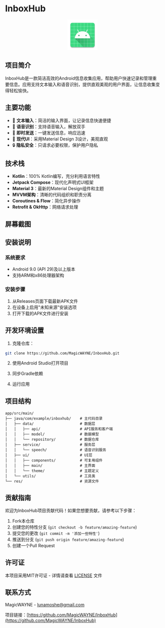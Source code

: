 # InboxHub

<p align="center">
  <img src="app/src/main/res/mipmap-xxxhdpi/ic_launcher.webp" alt="InboxHub Logo" width="100">
</p>

## 项目简介

InboxHub是一款简洁高效的Android信息收集应用，帮助用户快速记录和管理重要信息。应用支持文本输入和语音识别，提供直观美观的用户界面，让信息收集变得轻松愉快。

## 主要功能

- 📝 **文本输入**：简洁的输入界面，让记录信息快速便捷
- 🎤 **语音识别**：支持语音输入，解放双手
- 🚀 **即时发送**：一键发送信息，响应迅速
- 📱 **现代UI**：采用Material Design 3设计，美观直观
- 🔒 **隐私安全**：只请求必要权限，保护用户隐私

## 技术栈

- **Kotlin**：100% Kotlin编写，充分利用语言特性
- **Jetpack Compose**：现代化声明式UI框架
- **Material 3**：最新的Material Design组件和主题
- **MVVM架构**：清晰的代码组织和职责分离
- **Coroutines & Flow**：简化异步操作
- **Retrofit & OkHttp**：网络请求处理

## 屏幕截图

<!-- 待添加应用截图 -->

## 安装说明

### 系统要求
- Android 9.0 (API 29)及以上版本
- 支持ARM和x86处理器架构

### 安装步骤
1. 从Releases页面下载最新APK文件
2. 在设备上启用"未知来源"安装选项
3. 打开下载的APK文件进行安装

## 开发环境设置

1. 克隆仓库：
```bash
git clone https://github.com/MagicWAYNE/InboxHub.git
```

2. 使用Android Studio打开项目

3. 同步Gradle依赖

4. 运行应用

## 项目结构

```
app/src/main/
├── java/com/example/inboxhub/    # 主代码目录
│   ├── data/                     # 数据层
│   │   ├── api/                  # API服务和客户端
│   │   ├── model/                # 数据模型
│   │   └── repository/           # 数据仓库
│   ├── service/                  # 服务层
│   │   └── speech/               # 语音识别服务
│   ├── ui/                       # UI层
│   │   ├── components/           # 可复用组件
│   │   ├── main/                 # 主界面
│   │   └── theme/                # 主题定义
│   └── utils/                    # 工具类
└── res/                          # 资源文件
```

## 贡献指南

欢迎为InboxHub项目贡献代码！如果您想要贡献，请参考以下步骤：

1. Fork本仓库
2. 创建您的特性分支 (`git checkout -b feature/amazing-feature`)
3. 提交您的更改 (`git commit -m '添加一些特性'`)
4. 推送到分支 (`git push origin feature/amazing-feature`)
5. 创建一个Pull Request

## 许可证

本项目采用MIT许可证 - 详情请查看 [LICENSE](LICENSE) 文件

## 联系方式

MagicWAYNE - lunamoshe@gmail.com

项目链接：[https://github.com/MagicWAYNE/InboxHub](https://github.com/MagicWAYNE/InboxHub)
